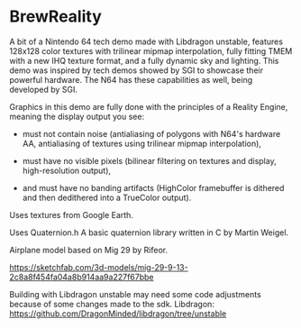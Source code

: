 # BrewReality
 A bit of a Nintendo 64 tech demo made with Libdragon unstable, features 128x128 color textures with trilinear mipmap interpolation, fully fitting TMEM with a new IHQ texture format, and a fully dynamic sky and lighting. This demo was inspired by tech demos showed by SGI to showcase their powerful hardware. The N64 has these capabilities as well, being developed by SGI.

Graphics in this demo are fully done with the principles of a Reality Engine, meaning the display output you see: 

* must not contain noise (antialiasing of polygons with N64's hardware AA, antialiasing of textures using trilinear mipmap interpolation), 

* must have no visible pixels (bilinear filtering on textures and display, high-resolution output), 

* and must have no banding artifacts (HighColor framebuffer is dithered and then dedithered into a TrueColor output).

Uses textures from Google Earth.

Uses Quaternion.h A basic quaternion library written in C by Martin Weigel.

Airplane model based on Mig 29 by Rifeor.

https://sketchfab.com/3d-models/mig-29-9-13-2c8a8f454fa04a8b914aa9a227f67bbe

Building with Libdragon unstable may need some code adjustments because of some changes made to the sdk.
Libdragon: https://github.com/DragonMinded/libdragon/tree/unstable
